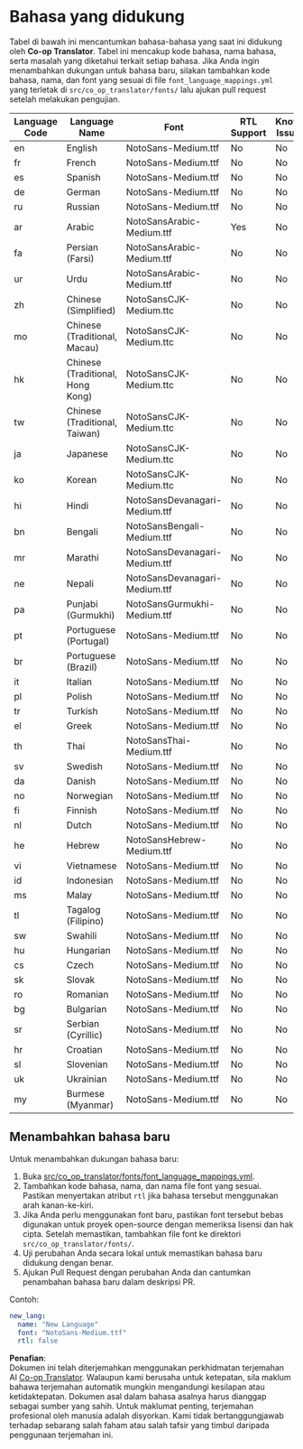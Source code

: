 <!--
CO_OP_TRANSLATOR_METADATA:
{
  "original_hash": "b4ed48f23ec418b31e90a02fe629fcde",
  "translation_date": "2025-06-12T12:15:27+00:00",
  "source_file": "getting_started/supported-languages.md",
  "language_code": "ms"
}
-->
# Bahasa yang didukung

Tabel di bawah ini mencantumkan bahasa-bahasa yang saat ini didukung oleh **Co-op Translator**. Tabel ini mencakup kode bahasa, nama bahasa, serta masalah yang diketahui terkait setiap bahasa. Jika Anda ingin menambahkan dukungan untuk bahasa baru, silakan tambahkan kode bahasa, nama, dan font yang sesuai di file `font_language_mappings.yml` yang terletak di `src/co_op_translator/fonts/` lalu ajukan pull request setelah melakukan pengujian.

| Language Code | Language Name        | Font                              | RTL Support | Known Issues |
|---------------|----------------------|-----------------------------------|-------------|--------------|
| en            | English              | NotoSans-Medium.ttf               | No          | No           |
| fr            | French               | NotoSans-Medium.ttf               | No          | No           |
| es            | Spanish              | NotoSans-Medium.ttf               | No          | No           |
| de            | German               | NotoSans-Medium.ttf               | No          | No           |
| ru            | Russian              | NotoSans-Medium.ttf               | No          | No           |
| ar            | Arabic               | NotoSansArabic-Medium.ttf         | Yes         | No           |
| fa            | Persian (Farsi)      | NotoSansArabic-Medium.ttf         | No          | No           |
| ur            | Urdu                 | NotoSansArabic-Medium.ttf         | No          | No           |
| zh            | Chinese (Simplified) | NotoSansCJK-Medium.ttc            | No          | No           |
| mo            | Chinese (Traditional, Macau) | NotoSansCJK-Medium.ttc    | No          | No           |
| hk            | Chinese (Traditional, Hong Kong) | NotoSansCJK-Medium.ttc| No          | No           |
| tw            | Chinese (Traditional, Taiwan) | NotoSansCJK-Medium.ttc   | No          | No           |
| ja            | Japanese             | NotoSansCJK-Medium.ttc            | No          | No           |
| ko            | Korean               | NotoSansCJK-Medium.ttc            | No          | No           |
| hi            | Hindi                | NotoSansDevanagari-Medium.ttf     | No          | No           |
| bn            | Bengali              | NotoSansBengali-Medium.ttf        | No          | No           |
| mr            | Marathi              | NotoSansDevanagari-Medium.ttf     | No          | No           |
| ne            | Nepali               | NotoSansDevanagari-Medium.ttf     | No          | No           |
| pa            | Punjabi (Gurmukhi)   | NotoSansGurmukhi-Medium.ttf       | No          | No           |
| pt            | Portuguese (Portugal)| NotoSans-Medium.ttf               | No          | No           |
| br            | Portuguese (Brazil)  | NotoSans-Medium.ttf               | No          | No           |
| it            | Italian              | NotoSans-Medium.ttf               | No          | No           |
| pl            | Polish               | NotoSans-Medium.ttf               | No          | No           |
| tr            | Turkish              | NotoSans-Medium.ttf               | No          | No           |
| el            | Greek                | NotoSans-Medium.ttf               | No          | No           |
| th            | Thai                 | NotoSansThai-Medium.ttf           | No          | No           |
| sv            | Swedish              | NotoSans-Medium.ttf               | No          | No           |
| da            | Danish               | NotoSans-Medium.ttf               | No          | No           |
| no            | Norwegian            | NotoSans-Medium.ttf               | No          | No           |
| fi            | Finnish              | NotoSans-Medium.ttf               | No          | No           |
| nl            | Dutch                | NotoSans-Medium.ttf               | No          | No           |
| he            | Hebrew               | NotoSansHebrew-Medium.ttf         | No          | No           |
| vi            | Vietnamese           | NotoSans-Medium.ttf               | No          | No           |
| id            | Indonesian           | NotoSans-Medium.ttf               | No          | No           |
| ms            | Malay                | NotoSans-Medium.ttf               | No          | No           |
| tl            | Tagalog (Filipino)   | NotoSans-Medium.ttf               | No          | No           |
| sw            | Swahili              | NotoSans-Medium.ttf               | No          | No           |
| hu            | Hungarian            | NotoSans-Medium.ttf               | No          | No           |
| cs            | Czech                | NotoSans-Medium.ttf               | No          | No           |
| sk            | Slovak               | NotoSans-Medium.ttf               | No          | No           |
| ro            | Romanian             | NotoSans-Medium.ttf               | No          | No           |
| bg            | Bulgarian            | NotoSans-Medium.ttf               | No          | No           |
| sr            | Serbian (Cyrillic)   | NotoSans-Medium.ttf               | No          | No           |
| hr            | Croatian             | NotoSans-Medium.ttf               | No          | No           |
| sl            | Slovenian            | NotoSans-Medium.ttf               | No          | No           |
| uk            | Ukrainian            | NotoSans-Medium.ttf               | No          | No           |
| my            | Burmese (Myanmar)    | NotoSans-Medium.ttf               | No          | No           |

## Menambahkan bahasa baru

Untuk menambahkan dukungan bahasa baru:

1. Buka [src/co_op_translator/fonts/font_language_mappings.yml](https://github.com/Azure/co-op-translator/blob/main/src/co_op_translator/fonts/font_language_mappings.yml).
2. Tambahkan kode bahasa, nama, dan nama file font yang sesuai. Pastikan menyertakan atribut `rtl` jika bahasa tersebut menggunakan arah kanan-ke-kiri.
3. Jika Anda perlu menggunakan font baru, pastikan font tersebut bebas digunakan untuk proyek open-source dengan memeriksa lisensi dan hak cipta. Setelah memastikan, tambahkan file font ke direktori `src/co_op_translator/fonts/`.
4. Uji perubahan Anda secara lokal untuk memastikan bahasa baru didukung dengan benar.
5. Ajukan Pull Request dengan perubahan Anda dan cantumkan penambahan bahasa baru dalam deskripsi PR.

Contoh:

```yaml
new_lang:
  name: "New Language"
  font: "NotoSans-Medium.ttf"
  rtl: false
```

**Penafian**:  
Dokumen ini telah diterjemahkan menggunakan perkhidmatan terjemahan AI [Co-op Translator](https://github.com/Azure/co-op-translator). Walaupun kami berusaha untuk ketepatan, sila maklum bahawa terjemahan automatik mungkin mengandungi kesilapan atau ketidaktepatan. Dokumen asal dalam bahasa asalnya harus dianggap sebagai sumber yang sahih. Untuk maklumat penting, terjemahan profesional oleh manusia adalah disyorkan. Kami tidak bertanggungjawab terhadap sebarang salah faham atau salah tafsir yang timbul daripada penggunaan terjemahan ini.